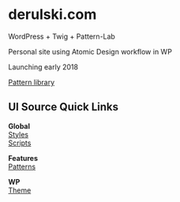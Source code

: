 # derulski.com

WordPress + Twig + Pattern-Lab

Personal site using Atomic Design workflow in WP

Launching early 2018

[Pattern library](https://pattern-lab.derulski.com/)

## UI Source Quick Links

**Global**<br>
[Styles](https://github.com/macder/derulski.com/tree/develop/ui/src/styles)<br>
[Scripts](https://github.com/macder/derulski.com/tree/develop/ui/src/scripts)

**Features**<br>
[Patterns](https://github.com/macder/derulski.com/tree/develop/ui/src/patterns/_patterns)

**WP**<br>
[Theme](https://github.com/macder/derulski.com/tree/develop/wp/wp-content/themes/derulski)
